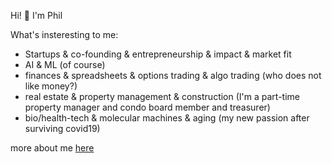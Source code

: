Hi! 👋 I'm Phil

What's insteresting to me: 
-  Startups & co-founding & entrepreneurship & impact & market fit
-  AI & ML (of course)
-  finances & spreadsheets & options trading & algo trading (who does not like money?)
-  real estate & property management & construction (I'm a part-time property manager and condo board member and treasurer)
-  bio/health-tech & molecular machines & aging (my new passion after surviving covid19)

more about me [here](https://www.pmunin.com/p/about.html)
